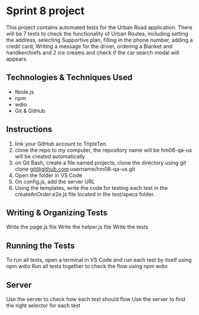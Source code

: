 # Sprint 8 project
This project contains automated tests for the Urban Road application. There will be 7 tests to check the functionality of Urban Routes, including setting the address, selecting Supportive plan, filling in the phone number, adding a credit card, Writing a message for the driver, ordering a Blanket and handkerchiefs and 2 ice creams and check if the car search modal will appears.
## Technologies & Techniques Used
- Node.js
- npm
- wdio
- Git & GitHub
## Instructions
1. link your GitHub account to TripleTen.
2. clone the repo to my computer, the repository name will be hm08-qa-us will be created automatically
3. on Git Bash, create a file named projects, clone the directory using git clone git@github.com:username/hm08-qa-us.git
4. Open the folder in VS Code 
5. On config.js, add the server URL
6. Using the templates, write the code for testing each test in the createAnOrder.e2e.js file located in the test/specs folder.
## Writing & Organizing Tests
Write the page.js file
Write the helper.js file
Write the tests
## Running the Tests
To run all tests, open a terminal in VS Code and run each test by itself using npm wdio
Run all tests together to check the flow using npm wdio
## Server
Use the server to check how each test should flow
Use the server to find the right selector for each test
